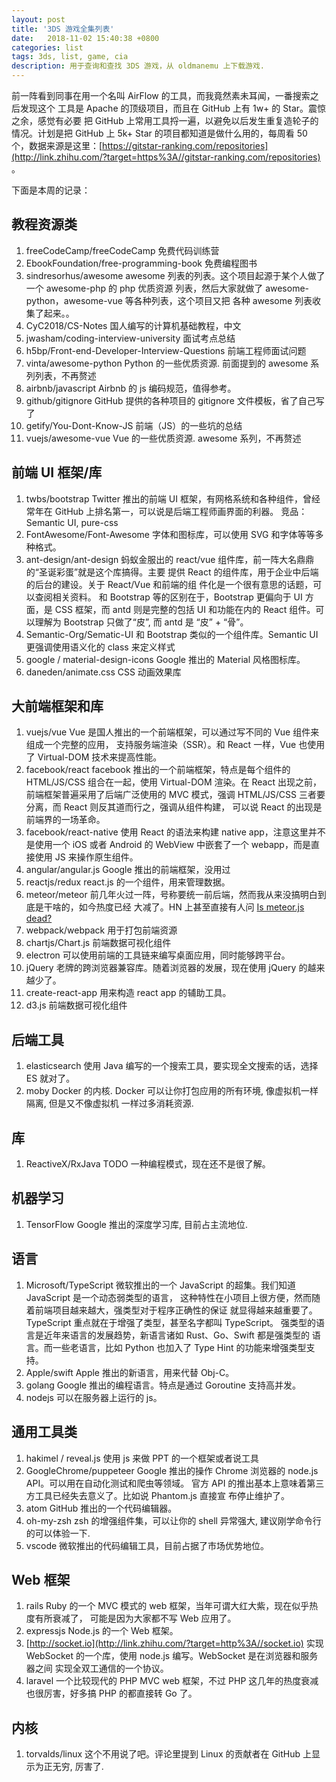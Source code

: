 ```yaml
---
layout: post
title: '3DS 游戏全集列表'
date:   2018-11-02 15:40:38 +0800
categories: list
tags: 3ds, list, game, cia
description: 用于查询和查找 3DS 游戏，从 oldmanemu 上下载游戏.
---
```


前一阵看到同事在用一个名叫 AirFlow 的工具，而我竟然素未耳闻，一番搜索之后发现这个 工具是 Apache 的顶级项目，而且在 GitHub 上有 1w+ 的 Star。震惊之余，感觉有必要 把 GitHub 上常用工具捋一遍，以避免以后发生重复造轮子的情况。计划是把 GitHub 上 5k+ Star 的项目都知道是做什么用的，每周看 50 个，数据来源是这里：[https://gitstar-ranking.com/repositories](http://link.zhihu.com/?target=https%3A//gitstar-ranking.com/repositories) 。

下面是本周的记录：

## 教程资源类

1. freeCodeCamp/freeCodeCamp
   免费代码训练营
2. EbookFoundation/free-programming-book
   免费编程图书
3. sindresorhus/awesome
   awesome 列表的列表。这个项目起源于某个人做了一个 awesome-php 的 php 优质资源 列表，然后大家就做了 awesome-python，awesome-vue 等各种列表，这个项目又把 各种 awesome 列表收集了起来。。
4. CyC2018/CS-Notes
   国人编写的计算机基础教程，中文
5. jwasham/coding-interview-university
   面试考点总结
6. h5bp/Front-end-Developer-Interview-Questions
   前端工程师面试问题
7. vinta/awesome-python
   Python 的一些优质资源. 前面提到的 awesome 系列列表，不再赘述
8. airbnb/javascript
   Airbnb 的 js 编码规范，值得参考。
9. github/gitignore
   GitHub 提供的各种项目的 gitignore 文件模板，省了自己写了
10. getify/You-Dont-Know-JS
    前端（JS）的一些坑的总结
11. vuejs/awesome-vue
    Vue 的一些优质资源. awesome 系列，不再赘述

## 前端 UI 框架/库

1. twbs/bootstrap
   Twitter 推出的前端 UI 框架，有网格系统和各种组件，曾经常年在 GitHub 上排名第一，可以说是后端工程师画界面的利器。
   竞品：Semantic UI, pure-css
2. FontAwesome/Font-Awesome
   字体和图标库，可以使用 SVG 和字体等等多种格式。
3. ant-design/ant-design
   蚂蚁金服出的 react/vue 组件库，前一阵大名鼎鼎的“圣诞彩蛋”就是这个库搞得。主要 提供 React 的组件库，用于企业中后端的后台的建设。关于 React/Vue 和前端的组 件化是一个很有意思的话题，可以查阅相关资料。
   和 Bootstrap 等的区别在于，Bootstrap 更偏向于 UI 方面，是 CSS 框架，而 antd 则是完整的包括 UI 和功能在内的 React 组件。可以理解为 Bootstrap 只做了“皮”, 而 antd 是 “皮” + “骨”。
4. Semantic-Org/Sematic-UI
   和 Bootstrap 类似的一个组件库。Semantic UI 更强调使用语义化的 class 来定义样式
5. google / material-design-icons
   Google 推出的 Material 风格图标库。
6. daneden/animate.css
   CSS 动画效果库

## 大前端框架和库

1. vuejs/vue
   Vue 是国人推出的一个前端框架，可以通过写不同的 Vue 组件来组成一个完整的应用， 支持服务端渲染（SSR）。和 React 一样，Vue 也使用了 Virtual-DOM 技术来提高性能。
2. facebook/react
   facebook 推出的一个前端框架，特点是每个组件的 HTML/JS/CSS 组合在一起，使用 Virtual-DOM 渲染。在 React 出现之前，前端框架普遍采用了后端广泛使用的 MVC 模式，强调 HTML/JS/CSS 三者要分离，而 React 则反其道而行之，强调从组件构建， 可以说 React 的出现是前端界的一场革命。
3. facebook/react-native
   使用 React 的语法来构建 native app，注意这里并不是使用一个 iOS 或者 Android 的 WebView 中嵌套了一个 webapp，而是直接使用 JS 来操作原生组件。
4. angular/angular.js
   Google 推出的前端框架，没用过
5. reactjs/redux
   react.js 的一个组件，用来管理数据。
6. meteor/meteor
   前几年火过一阵，号称要统一前后端，然而我从来没搞明白到底是干啥的，如今热度已经 大减了。HN 上甚至直接有人问 [Is meteor.js dead?](http://link.zhihu.com/?target=https%3A//news.ycombinator.com/item%3Fid%3D16782266)
7. webpack/webpack
   用于打包前端资源
8. chartjs/Chart.js
   前端数据可视化组件
9. electron
   可以使用前端的工具链来编写桌面应用，同时能够跨平台。
10. jQuery
    老牌的跨浏览器兼容库。随着浏览器的发展，现在使用 jQuery 的越来越少了。
11. create-react-app
    用来构造 react app 的辅助工具。
12. d3.js
    前端数据可视化组件

## 后端工具

1. elasticsearch
   使用 Java 编写的一个搜索工具，要实现全文搜索的话，选择 ES 就对了。
2. moby
   Docker 的内核. Docker 可以让你打包应用的所有环境, 像虚拟机一样隔离, 但是又不像虚拟机 一样过多消耗资源.

## 库

1. ReactiveX/RxJava
   TODO 一种编程模式，现在还不是很了解。

## 机器学习

1. TensorFlow
   Google 推出的深度学习库, 目前占主流地位.

## 语言

1. Microsoft/TypeScript
   微软推出的一个 JavaScript 的超集。我们知道 JavaScript 是一个动态弱类型的语言， 这种特性在小项目上很方便，然而随着前端项目越来越大，强类型对于程序正确性的保证 就显得越来越重要了。TypeScript 重点就在于增强了类型，甚至名字都叫 TypeScript。
   强类型的语言是近年来语言的发展趋势，新语言诸如 Rust、Go、Swift 都是强类型的 语言。而一些老语言，比如 Python 也加入了 Type Hint 的功能来增强类型支持。
2. Apple/swift
   Apple 推出的新语言，用来代替 Obj-C。
3. golang
   Google 推出的编程语言。特点是通过 Goroutine 支持高并发。
4. nodejs
   可以在服务器上运行的 js。

## 通用工具类

1. hakimel / reveal.js
   使用 js 来做 PPT 的一个框架或者说工具
2. GoogleChrome/puppeteer
   Google 推出的操作 Chrome 浏览器的 node.js API。可以用在自动化测试和爬虫等领域。 官方 API 的推出基本上意味着第三方工具已经失去意义了。比如说 Phantom.js 直接宣 布停止维护了。
3. atom
   GitHub 推出的一个代码编辑器。
4. oh-my-zsh
   zsh 的增强组件集，可以让你的 shell 异常强大, 建议刚学命令行的可以体验一下.
5. vscode
   微软推出的代码编辑工具，目前占据了市场优势地位。

## Web 框架

1. rails
   Ruby 的一个 MVC 模式的 web 框架，当年可谓大红大紫，现在似乎热度有所衰减了， 可能是因为大家都不写 Web 应用了。
2. expressjs
   Node.js 的一个 Web 框架。
3. [http://socket.io](http://link.zhihu.com/?target=http%3A//socket.io)
   实现 WebSocket 的一个库，使用 node.js 编写。WebSocket 是在浏览器和服务器之间 实现全双工通信的一个协议。
4. laravel
   一个比较现代的 PHP MVC web 框架，不过 PHP 这几年的热度衰减也很厉害，好多搞 PHP 的都直接转 Go 了。

## 内核

1. torvalds/linux
   这个不用说了吧。评论里提到 Linux 的贡献者在 GitHub 上显示为正无穷, 厉害了.